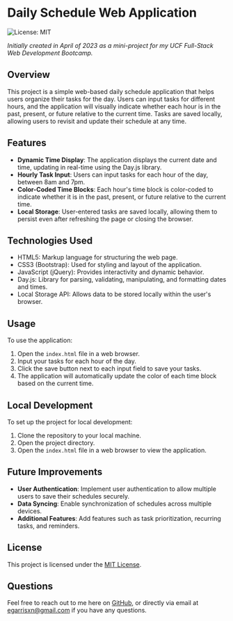 # Daily Schedule Web Application
![License: MIT](https://img.shields.io/badge/License-MIT-yellow.svg)

_Initially created in April of 2023 as a mini-project for my UCF Full-Stack Web Development Bootcamp._

## Overview

This project is a simple web-based daily schedule application that helps users organize their tasks for the day. Users can input tasks for different hours, and the application will visually indicate whether each hour is in the past, present, or future relative to the current time. Tasks are saved locally, allowing users to revisit and update their schedule at any time.

## Features

- **Dynamic Time Display**: The application displays the current date and time, updating in real-time using the Day.js library.
- **Hourly Task Input**: Users can input tasks for each hour of the day, between 8am and 7pm.
- **Color-Coded Time Blocks**: Each hour's time block is color-coded to indicate whether it is in the past, present, or future relative to the current time.
- **Local Storage**: User-entered tasks are saved locally, allowing them to persist even after refreshing the page or closing the browser.

## Technologies Used

- HTML5: Markup language for structuring the web page.
- CSS3 (Bootstrap): Used for styling and layout of the application.
- JavaScript (jQuery): Provides interactivity and dynamic behavior.
- Day.js: Library for parsing, validating, manipulating, and formatting dates and times.
- Local Storage API: Allows data to be stored locally within the user's browser.

## Usage

To use the application:

1. Open the `index.html` file in a web browser.
2. Input your tasks for each hour of the day.
3. Click the save button next to each input field to save your tasks.
4. The application will automatically update the color of each time block based on the current time.

## Local Development

To set up the project for local development:

1. Clone the repository to your local machine.
2. Open the project directory.
3. Open the `index.html` file in a web browser to view the application.

## Future Improvements

- **User Authentication**: Implement user authentication to allow multiple users to save their schedules securely.
- **Data Syncing**: Enable synchronization of schedules across multiple devices.
- **Additional Features**: Add features such as task prioritization, recurring tasks, and reminders.

## License

This project is licensed under the [MIT License](LICENSE).

## Questions

Feel free to reach out to me here on [GitHub](https://github.com/EGARRISXN), or directly via email at egarrisxn@gmail.com if you have any questions.
